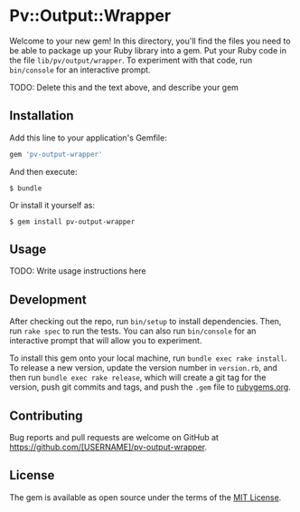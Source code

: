 # Pv::Output::Wrapper

Welcome to your new gem! In this directory, you'll find the files you need to be able to package up your Ruby library into a gem. Put your Ruby code in the file `lib/pv/output/wrapper`. To experiment with that code, run `bin/console` for an interactive prompt.

TODO: Delete this and the text above, and describe your gem

## Installation

Add this line to your application's Gemfile:

```ruby
gem 'pv-output-wrapper'
```

And then execute:

    $ bundle

Or install it yourself as:

    $ gem install pv-output-wrapper

## Usage

TODO: Write usage instructions here

## Development

After checking out the repo, run `bin/setup` to install dependencies. Then, run `rake spec` to run the tests. You can also run `bin/console` for an interactive prompt that will allow you to experiment.

To install this gem onto your local machine, run `bundle exec rake install`. To release a new version, update the version number in `version.rb`, and then run `bundle exec rake release`, which will create a git tag for the version, push git commits and tags, and push the `.gem` file to [rubygems.org](https://rubygems.org).

## Contributing

Bug reports and pull requests are welcome on GitHub at https://github.com/[USERNAME]/pv-output-wrapper.


## License

The gem is available as open source under the terms of the [MIT License](http://opensource.org/licenses/MIT).

